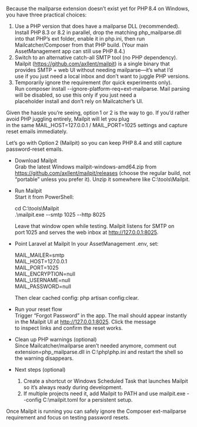 Because the mailparse extension doesn’t exist yet for PHP 8.4 on Windows, you have three practical choices:
                                                                                                                                          
  1. Use a PHP version that does have a mailparse DLL (recommended).                                                                      
     Install PHP 8.3 or 8.2 in parallel, drop the matching php_mailparse.dll into that PHP’s ext folder, enable it in php.ini, then run   
     Mailcatcher/Composer from that PHP build. (Your main AssetManagement app can still use PHP 8.4.)                                     
  2. Switch to an alternative catch-all SMTP tool (no PHP dependency).                                                                    
     Mailpit (https://github.com/axllent/mailpit) is a single binary that provides SMTP + web UI without needing mailparse—it’s what I’d  
     use if you just need a local inbox and don’t want to juggle PHP versions.                                                            
  3. Temporarily ignore the requirement (for quick experiments only).                                                                     
     Run composer install --ignore-platform-req=ext-mailparse. Mail parsing will be disabled, so use this only if you just need a         
     placeholder install and don’t rely on Mailcatcher’s UI.                                                                              

  Given the hassle you’re seeing, option 1 or 2 is the way to go. If you’d rather avoid PHP juggling entirely, Mailpit will let you plug  
  in the same MAIL_HOST=127.0.0.1 / MAIL_PORT=1025 settings and capture reset emails immediately.                                         
 
 
 Let’s go with Option 2 (Mailpit) so you can keep PHP 8.4 and still capture password-reset emails.
                                                                                                                                          
  - Download Mailpit                                                                                                                      
    Grab the latest Windows mailpit-windows-amd64.zip from https://github.com/axllent/mailpit/releases (choose the regular build, not     
    “portable” unless you prefer it). Unzip it somewhere like C:\tools\Mailpit.                                                           
  - Run Mailpit                                                                                                                           
    Start it from PowerShell:                                                                                                             
                                                                                                                                          
    cd C:\tools\Mailpit                                                                                                                   
    .\mailpit.exe --smtp 1025 --http 8025                                                                                                 
                                                                                                                                          
    Leave that window open while testing. Mailpit listens for SMTP on port 1025 and serves the web inbox at http://127.0.0.1:8025.        
  - Point Laravel at Mailpit
    In your AssetManagement .env, set:                                                                                                    
                                                                                                                                          
    MAIL_MAILER=smtp                                                                                                                      
    MAIL_HOST=127.0.0.1                                                                                                                   
    MAIL_PORT=1025                                                                                                                        
    MAIL_ENCRYPTION=null                                                                                                                  
    MAIL_USERNAME=null                                                                                                                    
    MAIL_PASSWORD=null                                                                                                                    
                                                                                                                                          
    Then clear cached config: php artisan config:clear.                                                                                   
  - Run your reset flow                                                                                                                   
    Trigger “Forgot Password” in the app. The mail should appear instantly in the Mailpit UI at http://127.0.0.1:8025. Click the message  
    to inspect links and confirm the reset works.                                                                                         
  - Clean up PHP warnings (optional)                                                                                                      
    Since Mailcatcher/mailparse aren’t needed anymore, comment out extension=php_mailparse.dll in C:\php\php.ini and restart the shell so 
    the warning disappears.                                                                                                               
  - Next steps (optional)                                                                                                                 
      1. Create a shortcut or Windows Scheduled Task that launches Mailpit so it’s always ready during development.                       
      2. If multiple projects need it, add Mailpit to PATH and use mailpit.exe --config C:\mailpit.toml for a persistent setup.           
                                                                                                                                          
  Once Mailpit is running you can safely ignore the Composer ext-mailparse requirement and focus on testing password resets.              
 
 